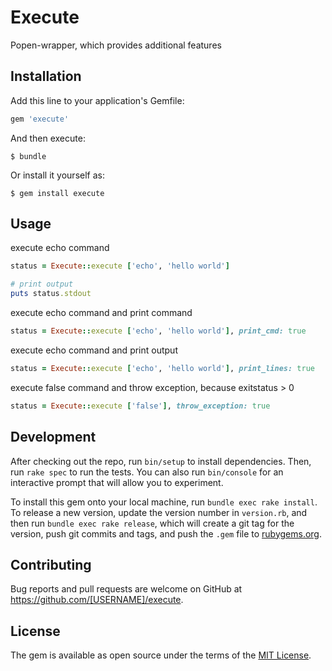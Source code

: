 # Execute

Popen-wrapper, which provides additional features

## Installation

Add this line to your application's Gemfile:

```ruby
gem 'execute'
```

And then execute:

    $ bundle

Or install it yourself as:

    $ gem install execute

## Usage

execute echo command
```ruby
status = Execute::execute ['echo', 'hello world']

# print output
puts status.stdout
```

execute echo command and print command
```ruby
status = Execute::execute ['echo', 'hello world'], print_cmd: true
```

execute echo command and print output
```ruby
status = Execute::execute ['echo', 'hello world'], print_lines: true
```

execute false command and throw exception, because exitstatus > 0
```ruby
status = Execute::execute ['false'], throw_exception: true
```

## Development

After checking out the repo, run `bin/setup` to install dependencies. Then, run `rake spec` to run the tests. You can also run `bin/console` for an interactive prompt that will allow you to experiment.

To install this gem onto your local machine, run `bundle exec rake install`. To release a new version, update the version number in `version.rb`, and then run `bundle exec rake release`, which will create a git tag for the version, push git commits and tags, and push the `.gem` file to [rubygems.org](https://rubygems.org).

## Contributing

Bug reports and pull requests are welcome on GitHub at https://github.com/[USERNAME]/execute.


## License

The gem is available as open source under the terms of the [MIT License](http://opensource.org/licenses/MIT).

